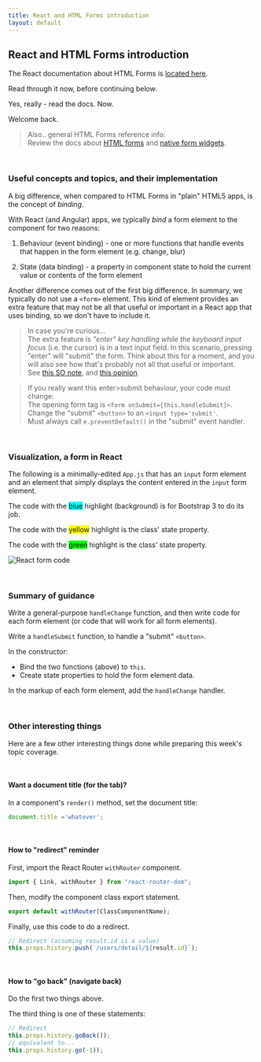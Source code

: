 ```yaml
---
title: React and HTML Forms introduction
layout: default
---
```


## React and HTML Forms introduction

The React documentation about HTML Forms is [located here](https://reactjs.org/docs/forms.html).  

Read through it now, before continuing below. 

Yes, really - read the docs. Now. 

Welcome back. 

> Also.. general HTML Forms reference info:  
> Review the docs about [HTML forms](https://developer.mozilla.org/en-US/docs/Learn/HTML/Forms) and [native form widgets](https://developer.mozilla.org/en-US/docs/Learn/HTML/Forms/The_native_form_widgets). 

<br>

### Useful concepts and topics, and their implementation

A big difference, when compared to HTML Forms in "plain" HTML5 apps, is the concept of *binding*. 

With React (and Angular) apps, we typically *bind* a form element to the component for two reasons:
1. Behaviour (event binding) - one or more functions that handle events that happen in the form element (e.g. change, blur)

2. State (data binding) - a property in component state to hold the current value or contents of the form element

Another difference comes out of the first big difference. In summary, we typically do not use a `<form>` element. This kind of element provides an extra feature that may not be all that useful or important in a React app that uses binding, so we don't have to include it. 

> In case you're curious...  
> The extra feature is *"enter" key handling while the keyboard input focus* (i.e. the cursor) is in a text input field. In this scenario, pressing "enter" will "submit" the form. Think about this for a moment, and you will also see how that's probably not all that useful or important.  
> See [this SO note](https://stackoverflow.com/questions/41205384/is-the-use-of-the-form-tag-necessary-in-reactjs-that-have-hoc-input-tags-that), and [this opinion](https://hashnode.com/post/why-do-you-write-eventpreventdefault-in-react-cjdznf1el0atom3wt831c2m9o). 

> If you really want this enter>submit behaviour, your code must change:  
> The opening form tag is `<form onSubmit={this.handleSubmit}>`.  
> Change the "submit" `<button>` to an `<input type='submit'`.  
> Must always call `e.preventDefault()` in the "submit" event handler. 

<br>

### Visualization, a form in React

The following is a minimally-edited `App.js` that has an `input` form element and an element that simply displays the content entered in the `input` form element. 

The code with the <span style='background-color: cyan'>blue</span> highlight (background) is for Bootstrap 3 to do its job. 

The code with the <span style='background-color: yellow'>yellow</span> highlight is the class' state property. 

The code with the <span style='background-color: lime'>green</span> highlight is the class' state property. 

![React form code](/bti425-2020/media/react-form-code.png)

<br>

### Summary of guidance

Write a general-purpose `handleChange` function, and then write code for each form element (or code that will work for all form elements).

Write a `handleSubmit` function, to handle a "submit" `<button>`. 

In the constructor:
* Bind the two functions (above) to `this`. 
* Create state properties to hold the form element data.

In the markup of each form element, add the `handleChange` handler.

<br>

### Other interesting things

Here are a few other interesting things done while preparing this week's topic coverage. 

<br>

#### Want a document title (for the tab)?

In a component's `render()` method, set the document title:  
```js
document.title ='whatever';
```

<br>

#### How to "redirect" reminder

First, import the React Router `withRouter` component.

```js
import { Link, withRouter } from "react-router-dom";
```

Then, modify the component class export statement.

```js
export default withRouter(ClassComponentName);
```

Finally, use this code to do a redirect.

```js
// Redirect (assuming result.id is a value)
this.props.history.push(`/users/detail/${result.id}`);
```

<br>

#### How to "go back" (navigate back)

Do the first two things above. 

The third thing is one of these statements:

```js
// Redirect 
this.props.history.goBack());
// equivalent to...
this.props.history.go(-1));
```

<br>
